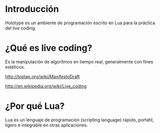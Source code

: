 Introducción
===================

Holotype es un ambiente de programación escrito en Lua para la práctica del live coding.

¿Qué es live coding?
========================

Es la manipulación de algorítmos en tiempo real, generalmente con fines estéticos.

http://toplap.org/wiki/ManifestoDraft

http://en.wikipedia.org/wiki/Live_coding

¿Por qué Lua?
====================

Lua es un lenguaje de programación (scripting language) rápido, portátil, ligero e integrable en otras aplicaciones.
